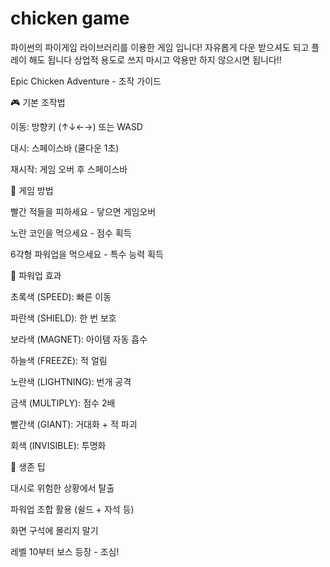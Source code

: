 # chicken game
파이썬의 파이게임 라이브러리를 이용한 게임 입니다!
자유롭게 다운 받으셔도 되고
플레이 해도 됩니다
상업적 용도로 쓰지 마시고
악용만 하지 않으시면 됩니다!!



Epic Chicken Adventure - 조작 가이드

🎮 기본 조작법

이동: 방향키 (↑↓←→) 또는 WASD

대시: 스페이스바 (쿨다운 1초)

재시작: 게임 오버 후 스페이스바

🎯 게임 방법

빨간 적들을 피하세요 - 닿으면 게임오버

노란 코인을 먹으세요 - 점수 획득

6각형 파워업을 먹으세요 - 특수 능력 획득

💎 파워업 효과

초록색 (SPEED): 빠른 이동

파란색 (SHIELD): 한 번 보호

보라색 (MAGNET): 아이템 자동 흡수

하늘색 (FREEZE): 적 얼림

노란색 (LIGHTNING): 번개 공격

금색 (MULTIPLY): 점수 2배

빨간색 (GIANT): 거대화 + 적 파괴

회색 (INVISIBLE): 투명화

🚀 생존 팁

대시로 위험한 상황에서 탈출

파워업 조합 활용 (쉴드 + 자석 등)

화면 구석에 몰리지 말기

레벨 10부터 보스 등장 - 조심!
